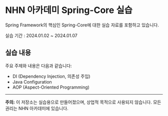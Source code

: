 # NHN 아카데미 Spring-Core 실습


Spring Framework의 핵심인 Spring-Core에 대한 실습 자료를 포함하고 있습니다.

실습 기간 : 2024.01.02 ~ 2024.01.07

## 실습 내용

주요 주제와 내용은 다음과 같습니다:

- DI (Dependency Injection, 의존성 주입)
- Java Configuration
- AOP (Aspect-Oriented Programming)

---

**주의:** 이 저장소는 실습용으로 만들어졌으며, 상업적 목적으로 사용되지 않습니다. 모든 권리는 NHN 아카데미에 있습니다.